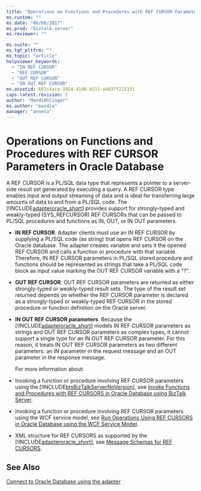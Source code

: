 ```yaml
---
title: "Operations on Functions and Procedures with REF CURSOR Parameters in Oracle Database | Microsoft Docs"
ms.custom: ""
ms.date: "06/08/2017"
ms.prod: "biztalk-server"
ms.reviewer: ""

ms.suite: ""
ms.tgt_pltfrm: ""
ms.topic: "article"
helpviewer_keywords: 
  - "IN REF CURSOR"
  - "REF CURSOR"
  - "OUT REF CURSOR"
  - "IN OUT REF CURSOR"
ms.assetid: 691c4aca-3454-41d6-b211-a4d37f215331
caps.latest.revision: 3
author: "MandiOhlinger"
ms.author: "mandia"
manager: "anneta"
---
```

# Operations on Functions and Procedures with REF CURSOR Parameters in Oracle Database
A REF CURSOR is a PL/SQL data type that represents a pointer to a server-side result set generated by executing a query. A REF CURSOR type enables input and output streaming of data and is ideal for transferring large amounts of data to and from a PL/SQL code. The [!INCLUDE[adapteroracle_short](../../includes/adapteroracle-short-md.md)] provides support for strongly-typed and weakly-typed (SYS_REFCURSOR) REF CURSORs that can be passed to PL/SQL procedures and functions as IN, OUT, or IN OUT parameters.  
  
- **IN REF CURSOR**. Adapter clients must use an IN REF CURSOR by supplying a PL/SQL code (as string) that opens REF CURSOR on the Oracle database. The adapter creates variable and sets it the opened REF CURSOR and calls a function or procedure with that variable. Therefore, IN REF CURSOR parameters in PL/SQL stored procedure and functions should be represented as strings that take a PL/SQL code block as input value marking the OUT REF CURSOR variable with a "?".  
  
- **OUT REF CURSOR**. OUT REF CURSOR parameters are returned as either strongly-typed or weakly-typed result sets. The type of the result set returned depends on whether the REF CURSOR parameter is declared as a strongly-typed or weakly-typed REF CURSOR in the stored procedure or function definition on the Oracle server.  
  
- **IN OUT REF CURSOR parameters**. Because the [!INCLUDE[adapteroracle_short](../../includes/adapteroracle-short-md.md)] models IN REF CURSOR parameters as strings and OUT REF CURSOR parameters as complex types, it cannot support a single type for an IN OUT REF CURSOR parameter. For this reason, it treats IN OUT REF CURSOR parameters as two different parameters: an IN parameter in the request message and an OUT parameter in the response message.  
  
  For more information about:  
  
- Invoking a function or procedure involving REF CURSOR parameters using the [!INCLUDE[btsBizTalkServerNoVersion](../../includes/btsbiztalkservernoversion-md.md)], see [Invoke Functions and Procedures with REF CURSORS in Oracle Database using BizTalk Server](../../adapters-and-accelerators/adapter-oracle-database/run-functions-and-procedures-with-ref-cursors-in-oracle-db-using-biztalk-server.md).  
  
- Invoking a function or procedure involving REF CURSOR parameters using the WCF service model, see [Run Operations Using REF CURSORS in Oracle Database using the WCF Service Model](../../adapters-and-accelerators/adapter-oracle-database/run-operations-using-ref-cursors-in-oracle-database-using-the-wcf-service-model.md).  
  
- XML structure for REF CURSORS as supported by the [!INCLUDE[adapteroracle_short](../../includes/adapteroracle-short-md.md)], see [Message Schemas for REF CURSORS](../../adapters-and-accelerators/adapter-oracle-database/message-schemas-for-ref-cursors.md).  
  
## See Also  
 [Connect to Oracle Database using the adapter](../../adapters-and-accelerators/adapter-oracle-database/connect-to-oracle-database-using-the-adapter.md)